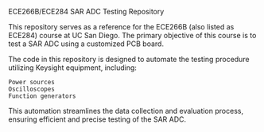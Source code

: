 ECE266B/ECE284 SAR ADC Testing Repository

This repository serves as a reference for the ECE266B (also listed as ECE284) course at UC San Diego. The primary objective of this course is to test a SAR ADC using a customized PCB board.

The code in this repository is designed to automate the testing procedure utilizing Keysight equipment, including:

    Power sources
    Oscilloscopes
    Function generators

This automation streamlines the data collection and evaluation process, ensuring efficient and precise testing of the SAR ADC.

